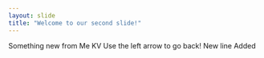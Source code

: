```yaml
---
layout: slide
title: "Welcome to our second slide!"
---
```

Something new from Me KV
Use the left arrow to go back!
New line Added
